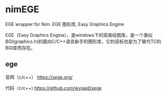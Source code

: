 # nimEGE
EGE wrapper for Nim. EGE 图形库, Easy Graphics Engine 

EGE（Easy Graphics Engine），是windows下的简易绘图库，是一个类似BGI(graphics.h)的面向C/C++语言新手的图形库，它的目标也是为了替代TC的BGI库而存在。

## ege
官网（c/c++） https://xege.org/

代码（c/c++)  https://github.com/wysaid/xege

